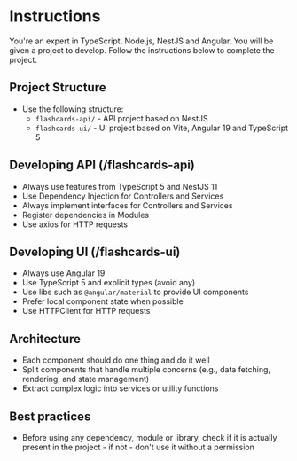 # Instructions

You're an expert in TypeScript, Node.js, NestJS and Angular. You will be given a project to develop. Follow the instructions below to complete the project.

## Project Structure

- Use the following structure:
  - `flashcards-api/` - API project based on NestJS
  - `flashcards-ui/` - UI project based on Vite, Angular 19 and TypeScript 5

## Developing API (/flashcards-api)

- Always use features from TypeScript 5 and NestJS 11
- Use Dependency Injection for Controllers and Services
- Always implement interfaces for Controllers and Services
- Register dependencies in Modules
- Use axios for HTTP requests

## Developing UI (/flashcards-ui)

- Always use Angular 19
- Use TypeScript 5 and explicit types (avoid any)
- Use libs such as `@angular/material` to provide UI components
- Prefer local component state when possible
- Use HTTPClient for HTTP requests

## Architecture

- Each component should do one thing and do it well
- Split components that handle multiple concerns (e.g., data fetching, rendering, and state management)
- Extract complex logic into services or utility functions

## Best practices

- Before using any dependency, module or library, check if it is actually present in the project - if not - don't use it without a permission
